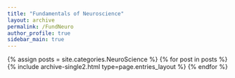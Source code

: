 ```yaml
---
title: "Fundamentals of Neuroscience"
layout: archive
permalink: /FundNeuro
author_profile: true
sidebar_main: true
---
```



{% assign posts = site.categories.NeuroScience %}
{% for post in posts %} {% include archive-single2.html type=page.entries_layout %} {% endfor %}
